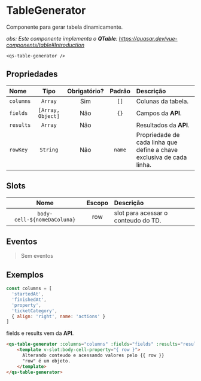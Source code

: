 # TableGenerator

Componente para gerar tabela dinamicamente.

*obs: Este componente implementa o **QTable**: https://quasar.dev/vue-components/table#Introduction*

```
<qs-table-generator />
```

## Propriedades

| Nome | Tipo | Obrigatório? | Padrão | Descrição |
|:-|:-:|:-:|:-:|:-|
| `columns` | `Array` | Sim | `[]` | Colunas da tabela. |
| `fields` | `[Array, Object]` | Não | `{}` | Campos da **API**. |
| `results` | `Array` | Não | | Resultados da **API**. |
| `rowKey` | `String` | Não | `name` | Propriedade de cada linha que define a chave exclusiva de cada linha. |

## Slots

| Nome | Escopo | Descrição |
|:-:|:-:|:-|
| `body-cell-${nomeDaColuna}` | row | slot para acessar o conteudo do TD. |

## Eventos

> Sem eventos

## Exemplos
```js
const columns = [
  'startedAt',
  'finishedAt',
  'property',
  'ticketCategory',
  { align: 'right', name: 'actions' }
]
```
fields e results vem da **API**.
```html
<qs-table-generator :columns="columns" :fields="fields" :results="results">
	<template v-slot:body-cell-property="{ row }">
	  Alterando conteudo e acessando valores pelo {{ row }}
	  "row" é um objeto.
	</template>
</qs-table-generator>
```